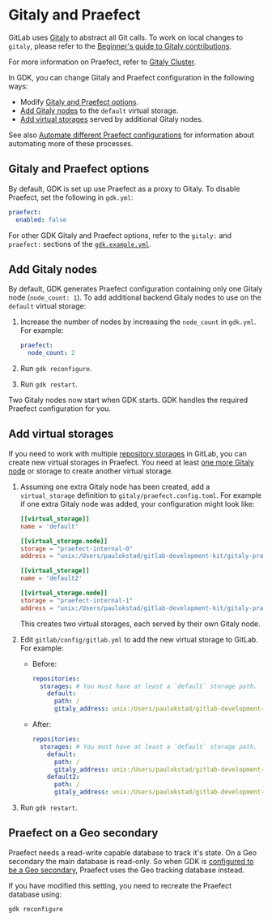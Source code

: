 # Gitaly and Praefect

GitLab uses [Gitaly](https://docs.gitlab.com/ee/administration/gitaly/index.html) to abstract all
Git calls. To work on local changes to `gitaly`, please refer to the
[Beginner's guide to Gitaly contributions](https://gitlab.com/gitlab-org/gitaly/blob/master/doc/beginners_guide.md).

For more information on Praefect, refer to
[Gitaly Cluster](https://docs.gitlab.com/ee/administration/gitaly/praefect.html).

In GDK, you can change Gitaly and Praefect configuration in the following ways:

- Modify [Gitaly and Praefect options](#gitaly-and-praefect-options).
- [Add Gitaly nodes](#add-gitaly-nodes) to the `default` virtual storage.
- [Add virtual storages](#add-virtual-storages) served by additional Gitaly nodes.

See also [Automate different Praefect configurations](https://gitlab.com/gitlab-org/gitlab-development-kit/-/issues/827)
for information about automating more of these processes.

## Gitaly and Praefect options

By default, GDK is set up use Praefect as a proxy to Gitaly. To disable Praefect, set the following
in `gdk.yml`:

```yaml
praefect:
  enabled: false
```

For other GDK Gitaly and Praefect options, refer to the `gitaly:` and `praefect:` sections of the
[`gdk.example.yml`](https://gitlab.com/gitlab-org/gitlab-development-kit/-/blob/master/gdk.example.yml).

## Add Gitaly nodes

By default, GDK generates Praefect configuration containing only one Gitaly node (`node_count: 1`).
To add additional backend Gitaly nodes to use on the `default` virtual storage:

1. Increase the number of nodes by increasing the `node_count` in `gdk.yml`. For example:

   ```yaml
   praefect:
     node_count: 2
   ```

1. Run `gdk reconfigure`.
1. Run `gdk restart`.

Two Gitaly nodes now start when GDK starts. GDK handles the required Praefect configuration for you.

## Add virtual storages

If you need to work with multiple [repository storages](https://docs.gitlab.com/ee/administration/repository_storage_types.html) in GitLab, you can create new virtual storages in
Praefect. You need at least [one more Gitaly node](#add-gitaly-nodes) or storage to create another
virtual storage.

1. Assuming one extra Gitaly node has been created, add a `virtual_storage` definition to
   `gitaly/praefect.config.toml`. For example if one extra Gitaly node was added, your
   configuration might look like:

   ```toml
   [[virtual_storage]]
   name = 'default'

   [[virtual_storage.node]]
   storage = "praefect-internal-0"
   address = "unix:/Users/paulokstad/gitlab-development-kit/gitaly-praefect-0.socket"

   [[virtual_storage]]
   name = 'default2'

   [[virtual_storage.node]]
   storage = "praefect-internal-1"
   address = "unix:/Users/paulokstad/gitlab-development-kit/gitaly-praefect-1.socket"
   ```

   This creates two virtual storages, each served by their own Gitaly node.

1. Edit `gitlab/config/gitlab.yml` to add the new virtual storage to GitLab. For example:

   - Before:

     ```yaml
     repositories:
       storages: # You must have at least a `default` storage path.
         default:
           path: /
           gitaly_address: unix:/Users/paulokstad/gitlab-development-kit/praefect.socket
     ```

   - After:

     ```yaml
     repositories:
       storages: # You must have at least a `default` storage path.
         default:
           path: /
           gitaly_address: unix:/Users/paulokstad/gitlab-development-kit/praefect.socket
         default2:
           path: /
           gitaly_address: unix:/Users/paulokstad/gitlab-development-kit/praefect.socket
     ```

1. Run `gdk restart`.

## Praefect on a Geo secondary

Praefect needs a read-write capable database to track it's state. On a Geo
secondary the main database is read-only. So when GDK is [configured to be
a Geo secondary](geo.md#secondary), Praefect uses the Geo tracking database
instead.

If you have modified this setting, you need to recreate the Praefect database
using:

```shell
gdk reconfigure
```
